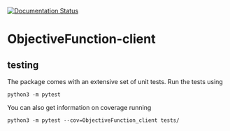 [![Documentation Status](https://readthedocs.org/projects/objectivefunction-client/badge/?version=latest)](https://objectivefunction-client.readthedocs.io/en/latest/?badge=latest)


# ObjectiveFunction-client


## testing
The package comes with an extensive set of unit tests. Run the tests using
```
python3 -m pytest
```
You can also get information on coverage running
```
python3 -m pytest --cov=ObjectiveFunction_client tests/
```
